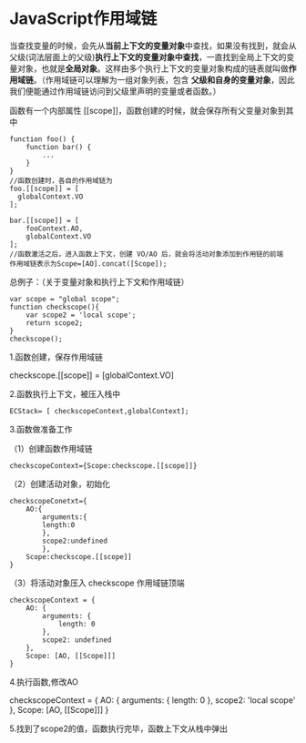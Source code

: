 # JavaScript作用域链

当查找变量的时候，会先从**当前上下文的变量对象**中查找，如果没有找到，就会从父级(词法层面上的父级)**执行上下文的变量对象中查找**，一直找到全局上下文的变量对象，也就是**全局对象**。这样由多个执行上下文的变量对象构成的链表就叫做**作用域链**。（作用域链可以理解为一组对象列表，包含 **父级和自身的变量对象**，因此我们便能通过作用域链访问到父级里声明的变量或者函数。）

函数有一个内部属性 [[scope]]，函数创建的时候，就会保存所有父变量对象到其中

```
function foo() {
    function bar() {
        ...
    }
}
//函数创建时，各自的作用域链为
foo.[[scope]] = [
  globalContext.VO
];

bar.[[scope]] = [
    fooContext.AO,
    globalContext.VO
];
//函数激活之后，进入函数上下文，创建 VO/AO 后，就会将活动对象添加到作用链的前端
作用域链表示为Scope=[AO].concat([Scope]);
```

总例子：（关于变量对象和执行上下文和作用域链）

```
var scope = "global scope";
function checkscope(){
    var scope2 = 'local scope';
    return scope2;
}
checkscope();
```

1.函数创建，保存作用域链

checkscope.[[scope]] = [globalContext.VO]

2.函数执行上下文，被压入栈中

```
ECStack= [ checkscopeContext,globalContext];
```

3.函数做准备工作

（1）创建函数作用域链

```
checkscopeContext={Scope:checkscope.[[scope]]}
```

（2）创建活动对象，初始化

```
checkscopeConetxt={
	AO:{
		arguments:{
		length:0
		},
		scope2:undefined
		},
	Scope:checkscope.[[scope]]
}
```

（3）将活动对象压入 checkscope 作用域链顶端

```
checkscopeContext = {
    AO: {
        arguments: {
            length: 0
        },
        scope2: undefined
    },
    Scope: [AO, [[Scope]]]
}
```

4.执行函数,修改AO

checkscopeContext = {
    AO: {
        arguments: {
            length: 0
        },
        scope2: 'local scope'
    },
    Scope: [AO, [[Scope]]]
}

5.找到了scope2的值，函数执行完毕，函数上下文从栈中弹出

